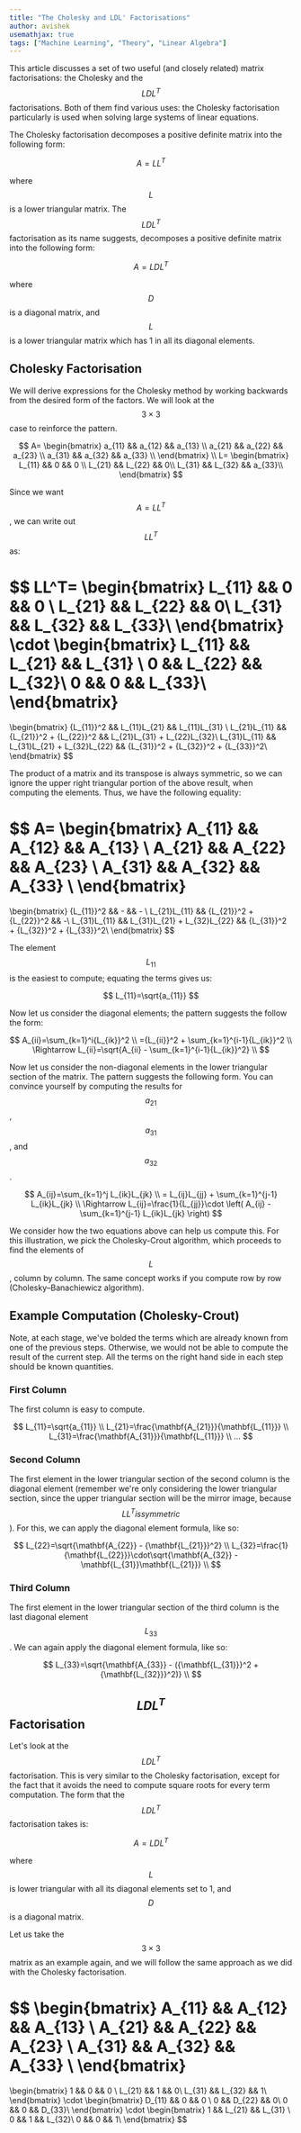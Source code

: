 ```yaml
---
title: "The Cholesky and LDL' Factorisations"
author: avishek
usemathjax: true
tags: ["Machine Learning", "Theory", "Linear Algebra"]
---
```

This article discusses a set of two useful (and closely related) matrix factorisations: the Cholesky and the $$LDL^T$$ factorisations. Both of them find various uses: the Cholesky factorisation particularly is used when solving large systems of linear equations.

The Cholesky factorisation decomposes a positive definite matrix into the following form:

$$
A=LL^T
$$

where $$L$$ is a lower triangular matrix.
The $$LDL^T$$ factorisation as its name suggests, decomposes a positive definite matrix into the following form:

$$
A=LDL^T
$$

where $$D$$ is a diagonal matrix, and $$L$$ is a lower triangular matrix which has 1 in all its diagonal elements.

## Cholesky Factorisation

We will derive expressions for the Cholesky method by working backwards from the desired form of the factors. We will look at the $$3\times 3$$ case to reinforce the pattern.

$$
A= \begin{bmatrix}
a_{11} && a_{12} && a_{13} \\
a_{21} && a_{22} && a_{23} \\
a_{31} && a_{32} && a_{33} \\
\end{bmatrix}
\\
L=
\begin{bmatrix}
L_{11} && 0 && 0 \\
L_{21} && L_{22} && 0\\
L_{31} && L_{32} && a_{33}\\
\end{bmatrix}
$$

Since we want $$A=LL^T$$, we can write out $$LL^T$$ as:

$$
LL^T=
\begin{bmatrix}
L_{11} && 0 && 0 \\
L_{21} && L_{22} && 0\\
L_{31} && L_{32} && L_{33}\\
\end{bmatrix}
\cdot
\begin{bmatrix} 
L_{11} && L_{21} && L_{31} \\
0 && L_{22} && L_{32}\\
0 && 0 && L_{33}\\
\end{bmatrix}
=
\begin{bmatrix}
{L_{11}}^2   && L_{11}L_{21}   && L_{11}L_{31} \\
L_{21}L_{11} && {L_{21}}^2 + {L_{22}}^2 && L_{21}L_{31} + L_{22}L_{32}\\
L_{31}L_{11} && L_{31}L_{21} + L_{32}L_{22} && {L_{31}}^2 + {L_{32}}^2 + {L_{33}}^2\\
\end{bmatrix}
$$

The product of a matrix and its transpose is always symmetric, so we can ignore the upper right triangular portion of the above result, when computing the elements. Thus, we have the following equality:

$$
A= \begin{bmatrix}
A_{11} && A_{12} && A_{13} \\
A_{21} && A_{22} && A_{23} \\
A_{31} && A_{32} && A_{33} \\
\end{bmatrix}
=
\begin{bmatrix}
{L_{11}}^2   && -   && - \\
L_{21}L_{11} && {L_{21}}^2 + {L_{22}}^2 && -\\
L_{31}L_{11} && L_{31}L_{21} + L_{32}L_{22} && {L_{31}}^2 + {L_{32}}^2 + {L_{33}}^2\\
\end{bmatrix}
$$

The element $$L_{11}$$ is the easiest to compute; equating the terms gives us:

$$
L_{11}=\sqrt{a_{11}}
$$

Now let us consider the diagonal elements; the pattern suggests the follow the form:

$$
A_{ii}=\sum_{k=1}^i{L_{ik}}^2 \\
={L_{ii}}^2 + \sum_{k=1}^{i-1}{L_{ik}}^2 \\
\Rightarrow L_{ii}=\sqrt{A_{ii} - \sum_{k=1}^{i-1}{L_{ik}}^2} \\
$$

Now let us consider the non-diagonal elements in the lower triangular section of the matrix. The pattern suggests the following form. You can convince yourself by computing the results for $$a_{21}$$, $$a_{31}$$, and $$a_{32}$$.

$$
A_{ij}=\sum_{k=1}^j L_{ik}L_{jk} \\
= L_{ij}L_{jj} + \sum_{k=1}^{j-1} L_{ik}L_{jk} \\
\Rightarrow L_{ij}=\frac{1}{L_{jj}}\cdot \left( A_{ij} - \sum_{k=1}^{j-1} L_{ik}L_{jk} \right)
$$

We consider how the two equations above can help us compute this. For this illustration, we pick the Cholesky-Crout algorithm, which proceeds to find the elements of $$L$$, column by column. The same concept works if you compute row by row (Cholesky–Banachiewicz algorithm).

## Example Computation (Cholesky-Crout)
Note, at each stage, we've bolded the terms which are already known from one of the previous steps. Otherwise, we would not be able to compute the result of the current step. All the terms on the right hand side in each step should be known quantities.

### First Column
The first column is easy to compute.

$$
L_{11}=\sqrt{a_{11}} \\
L_{21}=\frac{\mathbf{A_{21}}}{\mathbf{L_{11}}} \\
L_{31}=\frac{\mathbf{A_{31}}}{\mathbf{L_{11}}} \\
...
$$

### Second Column
The first element in the lower triangular section of the second column is the diagonal element (remember we're only considering the lower triangular section, since the upper triangular section will be the mirror image, because $$LL^T is symmetric$$). For this, we can apply the diagonal element formula, like so:

$$
L_{22}=\sqrt{\mathbf{A_{22}} - {\mathbf{L_{21}}}^2} \\
L_{32}=\frac{1}{\mathbf{L_{22}}}\cdot\sqrt{\mathbf{A_{32}} - \mathbf{L_{31}}\mathbf{L_{21}}} \\
$$

### Third Column
The first element in the lower triangular section of the third column is the last diagonal element $$L_{33}$$. We can again apply the diagonal element formula, like so:

$$
L_{33}=\sqrt{\mathbf{A_{33}} - ({\mathbf{L_{31}}}^2 + {\mathbf{L_{32}}}^2)} \\
$$

## $$LDL^T$$ Factorisation

Let's look at the $$LDL^T$$ factorisation. This is very similar to the Cholesky factorisation, except for the fact that it avoids the need to compute square roots for every term computation. The form that the $$LDL^T$$ factorisation takes is:

$$
A=LDL^T
$$

where $$L$$ is lower triangular with all its diagonal elements set to 1, and $$D$$ is a diagonal matrix.

Let us take the $$3\times 3$$ matrix as an example again, and we will follow the same approach as we did with the Cholesky factorisation.

$$
\begin{bmatrix}
A_{11} && A_{12} && A_{13} \\
A_{21} && A_{22} && A_{23} \\
A_{31} && A_{32} && A_{33} \\
\end{bmatrix}
=
\begin{bmatrix}
1 && 0 && 0 \\
L_{21} && 1 && 0\\
L_{31} && L_{32} && 1\\
\end{bmatrix}
\cdot
\begin{bmatrix}
D_{11} && 0 && 0 \\
0 && D_{22} && 0\\
0 && 0 && D_{33}\\
\end{bmatrix}
\cdot
\begin{bmatrix}
1 && L_{21} && L_{31} \\
0 && 1 && L_{32}\\
0 && 0 && 1\\
\end{bmatrix}
$$
